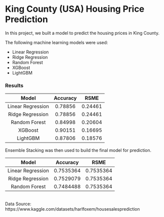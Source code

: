 # King County (USA) Housing Price Prediction

In this project, we built a model to predict the housing prices in King County.

The following machine learning models were used: 
* Linear Regression
* Ridge Regression 
* Random Forest 
* XGBoost
* LightGBM 

### Results 

| Model                 | Accuracy    | RSME       | 
|:--------------------: |:-----------:|:----------:| 
| Linear Regression     | 0.78856     |0.24461     |
| Ridge Regression      | 0.78856     |0.24461     | 
| Random Forest         | 0.84998     |0.20604     | 
| XGBoost               | 0.90151     |0.16695     |
| LightGBM              | 0.87806     |0.18576     |


Ensemble Stacking was then used to build the final model for prediction. 

| Model                 | Accuracy    | RSME       | 
|:--------------------: |:-----------:| :---------:| 
| Linear Regression     | 0.7535364   |0.7535364   |
| Ridge Regression      | 0.7529079   |0.7535364   | 
| Random Forest         | 0.7484488   |0.7535364   | 

<br/>
Data Source: https://www.kaggle.com/datasets/harlfoxem/housesalesprediction
